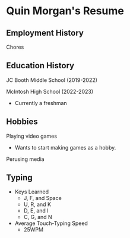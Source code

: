 # Quin Morgan's Resume

## Employment History
Chores

## Education History
JC Booth Middle School (2019-2022)

McIntosh High School (2022-2023)
- Currently a freshman

## Hobbies
Playing video games
- Wants to start making games as a hobby.

Perusing media

## Typing
- Keys Learned
  - J, F, and Space
  - U, R, and K
  - D, E, and I
  - C, G, and N
 - Average Touch-Typing Speed
   - 25WPM
